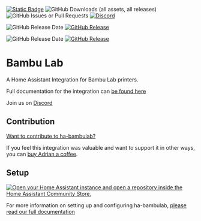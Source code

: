 [![Static Badge](https://img.shields.io/badge/HACS-Custom-41BDF5?style=for-the-badge&logo=homeassistantcommunitystore&logoColor=white)](https://github.com/hacs/integration) 
![GitHub Downloads (all assets, all releases)](https://img.shields.io/github/downloads/greghesp/ha-bambulab/total?style=for-the-badge)
![GitHub Issues or Pull Requests](https://img.shields.io/github/issues/greghesp/ha-bambulab?style=for-the-badge) [![Discord](https://img.shields.io/discord/1337028866643857429?style=for-the-badge&logo=discord&logoColor=white&label=Discord&color=7289da)](https://discord.gg/rsUHAW3DKz)



![GitHub Release Date](https://img.shields.io/github/release-date-pre/greghesp/ha-bambulab?style=for-the-badge&label=Latest%20Beta%20Release) [![GitHub Release](https://img.shields.io/github/v/release/greghesp/ha-bambulab?include_prereleases&style=for-the-badge)](https://github.com/greghesp/ha-bambulab/releases)

![GitHub Release Date](https://img.shields.io/github/release-date/greghesp/ha-bambulab?style=for-the-badge&label=Latest%20Release) [![GitHub Release](https://img.shields.io/github/v/release/greghesp/ha-bambulab?style=for-the-badge)](https://github.com/greghesp/ha-bambulab/releases)





# Bambu Lab

A Home Assistant Integration for Bambu Lab printers.

Full documentation for the integration can [be found here](https://docs.page/greghesp/ha-bambulab)

Join us on [Discord](https://discord.gg/rsUHAW3DKz)

## Contribution

[Want to contribute to ha-bambulab?](https://docs.page/greghesp/ha-bambulab/misc/contributing)

If you feel this integration was valuable and want to support it in other ways, you can [buy Adrian a coffee](https://Ko-fi.com/adriangarside).

## Setup

[![Open your Home Assistant instance and open a repository inside the Home Assistant Community Store.](https://my.home-assistant.io/badges/hacs_repository.svg)](https://my.home-assistant.io/redirect/hacs_repository/?owner=greghesp&repository=ha-bambulab&category=Integration)

For more information on setting up and configuring ha-bambulab, [please read our full documentation](https://docs.page/greghesp/ha-bambulab/installation)

